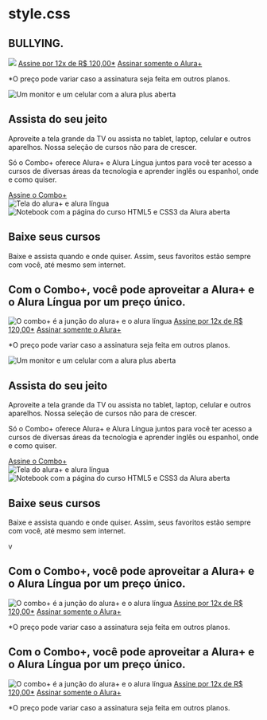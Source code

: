# style.css
<head>
<title>Alura Plus</title>
<meta charset="UTF-8">
<meta name="viewport" content="width=device-width, initial-scale=1">
<link rel="stylesheet" href="styles.css">
<link rel="preconnect" href="https://fonts.googleapis.com">
<link rel="preconnect" href="https://fonts.gstatic.com" crossorigin>
<link href="https://www.figma.com/file/NOuI1OgearQxI7BZbXjfCn/Alura-Plus---Layout-(Copy)?type=design&node-id=0-1&mode=design&t=hTbliPkCpGhmWvD2-0" rel="stylesheet">
</head>


<body>
<section class="principal container">
<div class="container__caixa">
<h1 class="container__titulo">BULLYING.</h1>
<img src="img/Combo.png" ="O bullying é a prática de violência física e psicológica. Ele pode ser cometido em qualquer ambiente, como a escola, igreja,trabalho e na própria casa." class="container__imagem">
<a href="www.alura.com.br" class="container__botao">Assine por 12x de R$ 120,00*</a>
<a href="www.alura.com.br" class="container__botao botao_secundario">Assinar somente o Alura+</a>
<p class="container__aviso">*O preço pode variar caso a assinatura seja feita em outros planos.</p>
</div>
</section>


<section class="container secundario">
<img src="img/Plataformas.png" alt="Um monitor e um celular com a alura plus aberta" class="secundario__imagem">
<div class="container__descricao">
<h2 class="descricao__titulo">Assista do seu jeito</h2>
<p class="descricao__texto">Aproveite a tela grande da TV ou assista no tablet, laptop, celular e outros
aparelhos. Nossa seleção de cursos não para de crescer.</p>
</div>
</section>


<section class="container secundario">
<div class="container__descricao">
<p class="descricao__texto">
Só o Combo+ oferece Alura+ e Alura Língua juntos para você ter acesso a cursos de diversas áreas da
tecnologia e aprender inglês ou espanhol, onde e como quiser.
</p>
<a href="www.alura.com.br" class="container__botao secundario__botao" container>Assine o Combo+</a>
</div>
<img src="img/Telas.png" alt="Tela do alura+ e alura língua" class="secundario__imagem">
</section>


<section class="container secundario">
<img src="img/Notebook.png" alt="Notebook com a página do curso HTML5 e CSS3 da Alura aberta"
class="secundario__imagem">
<div class="container__descricao">
<h2 class="descricao__titulo">Baixe seus cursos</h2>
<p class="descricao__texto">Baixe e assista quando e onde quiser. Assim, seus favoritos estão sempre com
você, até mesmo sem internet.</p>
</div>
</section>


</body>


</html>




<!DOCTYPE html>
<html>


<head>
<title>Alura Plus</title>
<meta charset="UTF-8">
<meta name="viewport" content="width=device-width, initial-scale=1">
<link rel="stylesheet" href="styles.css">
<link rel="preconnect" href="https://fonts.googleapis.com">
<link rel="preconnect" href="https://fonts.gstatic.com" crossorigin>
<link href="https://fonts.googleapis.com/css2?family=Inter:wght@400;700&display=swap" rel="stylesheet">
</head>


<body>
<section class="principal container">
<div class="container__caixa">
<h1 class="container__titulo">Com o Combo+, você pode aproveitar a Alura+ e o Alura Língua por um preço
único.</h1>
<img src="img/Combo.png" alt="O combo+ é a junção do alura+ e o alura língua" class="container__imagem">
<a href="www.alura.com.br" class="container__botao">Assine por 12x de R$ 120,00*</a>
<a href="www.alura.com.br" class="container__botao botao_secundario">Assinar somente o Alura+</a>
<p class="container__aviso">*O preço pode variar caso a assinatura seja feita em outros planos.</p>
</div>
</section>


<section class="container secundario">
<img src="img/Plataformas.png" alt="Um monitor e um celular com a alura plus aberta" class="secundario__imagem">
<div class="container__descricao">
<h2 class="descricao__titulo">Assista do seu jeito</h2>
<p class="descricao__texto">Aproveite a tela grande da TV ou assista no tablet, laptop, celular e outros
aparelhos. Nossa seleção de cursos não para de crescer.</p>
</div>
</section>


<section class="container secundario">
<div class="container__descricao">
<p class="descricao__texto">
Só o Combo+ oferece Alura+ e Alura Língua juntos para você ter acesso a cursos de diversas áreas da
tecnologia e aprender inglês ou espanhol, onde e como quiser.
</p>
<a href="www.alura.com.br" class="container__botao secundario__botao" container>Assine o Combo+</a>
</div>
<img src="img/Telas.png" alt="Tela do alura+ e alura língua" class="secundario__imagem">
</section>


<section class="container secundario">
<img src="img/Notebook.png" alt="Notebook com a página do curso HTML5 e CSS3 da Alura aberta"
class="secundario__imagem">
<div class="container__descricao">
<h2 class="descricao__titulo">Baixe seus cursos</h2>
<p class="descricao__texto">Baixe e assista quando e onde quiser. Assim, seus favoritos estão sempre com
você, até mesmo sem internet.</p>
</div>
</section>


</body>
</html>
v<head>
    <title>Alura Plus</title>
    <meta charset="UTF-8">
    <meta name="viewport" content="width=device-width, initial-scale=1">
    <link rel="stylesheet" href="styles.css">
    <link rel="preconnect" href="https://fonts.googleapis.com">
    <link rel="preconnect" href="https://fonts.gstatic.com" crossorigin>
    <link href="https://www.figma.com/file/NOuI1OgearQxI7BZbXjfCn/Alura-Plus---Layout-(Copy)?type=design&node-id=0-1&mode=design&t=hTbliPkCpGhmWvD2-0" rel="stylesheet">
</head>

<body>
    <section class="principal container">
        <div class="container__caixa">
            <h1 class="container__titulo">Com o Combo+, você pode aproveitar a Alura+ e o Alura Língua por um preço
                único.</h1>
            <img src="img/Combo.png" alt="O combo+ é a junção do alura+ e o alura língua" class="container__imagem">
            <a href="www.alura.com.br" class="container__botao">Assine por 12x de R$ 120,00*</a>
            <a href="www.alura.com.br" class="container__botao botao_secundario">Assinar somente o Alura+</a>
            <p class="container__aviso">*O preço pode variar caso a assinatura seja feita em outros planos.</p>
        </div>
    </section>



<!DOCTYPE html>
<html>

<head>
    <title>Alura Plus</title>
    <meta charset="UTF-8">
    <meta name="viewport" content="width=device-width, initial-scale=1">
    <link rel="stylesheet" href="styles.css">
    <link rel="preconnect" href="https://fonts.googleapis.com">
    <link rel="preconnect" href="https://fonts.gstatic.com" crossorigin>
    <link href="https://fonts.googleapis.com/css2?family=Inter:wght@400;700&display=swap" rel="stylesheet">
</head>

<body>
    <section class="principal container">
        <div class="container__caixa">
            <h1 class="container__titulo">Com o Combo+, você pode aproveitar a Alura+ e o Alura Língua por um preço
                único.</h1>
            <img src="img/Combo.png" alt="O combo+ é a junção do alura+ e o alura língua" class="container__imagem">
            <a href="www.alura.com.br" class="container__botao">Assine por 12x de R$ 120,00*</a>
            <a href="www.alura.com.br" class="container__botao botao_secundario">Assinar somente o Alura+</a>
            <p class="container__aviso">*O preço pode variar caso a assinatura seja feita em outros planos.</p>
        </div>
    </section>


</body>
</html>
